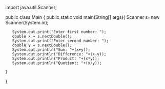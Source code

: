 import java.util.Scanner;

public class Main {
    public static void main(String[] args){
       Scanner s=new Scanner(System.in);

       System.out.print("Enter first number: ");
       double x = s.nextDouble();          
       System.out.print("Enter second number: ");
       double y = s.nextDouble();         
       System.out.println("Sum: "+(x+y));          
       System.out.println("Difference: "+(x-y));  
       System.out.println("Product: "+(x*y));      
       System.out.println("Quotient: "+(x/y));
       
    }
}
